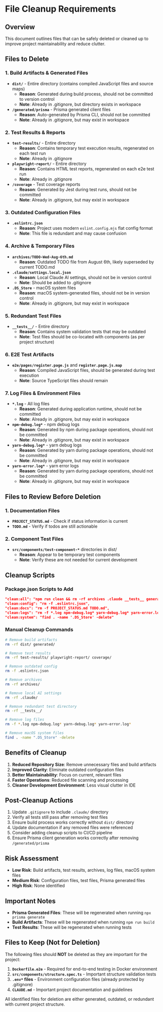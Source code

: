 # File Cleanup Requirements

## Overview
This document outlines files that can be safely deleted or cleaned up to improve project maintainability and reduce clutter.

## Files to Delete

### 1. Build Artifacts & Generated Files
- **`dist/`** - Entire directory (contains compiled JavaScript files and source maps)
  - **Reason**: Generated during build process, should not be committed to version control
  - **Note**: Already in .gitignore, but directory exists in workspace
- **`/generated/prisma`** - Prisma generated client files
  - **Reason**: Auto-generated by Prisma CLI, should not be committed
  - **Note**: Already in .gitignore, but may exist in workspace

### 2. Test Results & Reports
- **`test-results/`** - Entire directory
  - **Reason**: Contains temporary test execution results, regenerated on each test run
  - **Note**: Already in .gitignore
- **`playwright-report/`** - Entire directory
  - **Reason**: Contains HTML test reports, regenerated on each e2e test run
  - **Note**: Already in .gitignore
- **`/coverage`** - Test coverage reports
  - **Reason**: Generated by Jest during test runs, should not be committed
  - **Note**: Already in .gitignore, but may exist in workspace

### 3. Outdated Configuration Files
- **`.eslintrc.json`**
  - **Reason**: Project uses modern `eslint.config.mjs` flat config format
  - **Note**: This file is redundant and may cause confusion

### 4. Archive & Temporary Files
- **`archives/TODO-Wed-Aug-6th.md`**
  - **Reason**: Outdated TODO file from August 6th, likely superseded by current TODO.md
- **`.claude/settings.local.json`**
  - **Reason**: Local Claude AI settings, should not be in version control
  - **Note**: Should be added to .gitignore
- **`.DS_Store`** - macOS system files
  - **Reason**: macOS system-generated files, should not be in version control
  - **Note**: Already in .gitignore, but may exist in workspace

### 5. Redundant Test Files
- **`__tests__/`** - Entire directory
  - **Reason**: Contains system validation tests that may be outdated
  - **Note**: Test files should be co-located with components (as per project structure)

### 6. E2E Test Artifacts
- **`e2e/pages/register.page.js`** and **`register.page.js.map`**
  - **Reason**: Compiled JavaScript files, should be generated during test execution
  - **Note**: Source TypeScript files should remain

### 7. Log Files & Environment Files
- **`*.log`** - All log files
  - **Reason**: Generated during application runtime, should not be committed
  - **Note**: Already in .gitignore, but may exist in workspace
- **`npm-debug.log*`** - npm debug logs
  - **Reason**: Generated by npm during package operations, should not be committed
  - **Note**: Already in .gitignore, but may exist in workspace
- **`yarn-debug.log*`** - yarn debug logs
  - **Reason**: Generated by yarn during package operations, should not be committed
  - **Note**: Already in .gitignore, but may exist in workspace
- **`yarn-error.log*`** - yarn error logs
  - **Reason**: Generated by yarn during package operations, should not be committed
  - **Note**: Already in .gitignore, but may exist in workspace

## Files to Review Before Deletion

### 1. Documentation Files
- **`PROJECT_STATUS.md`** - Check if status information is current
- **`TODO.md`** - Verify if todos are still actionable

### 2. Component Test Files
- **`src/components/test-component-*`** directories in dist/
  - **Reason**: Appear to be temporary test components
  - **Note**: Verify these are not needed for current development

## Cleanup Scripts

### Package.json Scripts to Add
```json
"clean:all": "npm run clean && rm -rf archives .claude __tests__ generated coverage",
"clean:config": "rm -f .eslintrc.json",
"clean:docs": "rm -f PROJECT_STATUS.md TODO.md",
"clean:logs": "rm -f *.log npm-debug.log* yarn-debug.log* yarn-error.log*",
"clean:system": "find . -name '.DS_Store' -delete"
```

### Manual Cleanup Commands
```bash
# Remove build artifacts
rm -rf dist/ generated/

# Remove test results
rm -rf test-results/ playwright-report/ coverage/

# Remove outdated config
rm -f .eslintrc.json

# Remove archives
rm -rf archives/

# Remove local AI settings
rm -rf .claude/

# Remove redundant test directory
rm -rf __tests__/

# Remove log files
rm -f *.log npm-debug.log* yarn-debug.log* yarn-error.log*

# Remove macOS system files
find . -name ".DS_Store" -delete
```

## Benefits of Cleanup

1. **Reduced Repository Size**: Remove unnecessary files and build artifacts
2. **Improved Clarity**: Eliminate outdated configuration files
3. **Better Maintainability**: Focus on current, relevant files
4. **Faster Operations**: Reduced file scanning and processing
5. **Cleaner Development Environment**: Less visual clutter in IDE

## Post-Cleanup Actions

1. Update `.gitignore` to include `.claude/` directory
2. Verify all tests still pass after removing test files
3. Ensure build process works correctly without `dist/` directory
4. Update documentation if any removed files were referenced
5. Consider adding cleanup scripts to CI/CD pipeline
6. Ensure Prisma client generation works correctly after removing `/generated/prisma`

## Risk Assessment

- **Low Risk**: Build artifacts, test results, archives, log files, macOS system files
- **Medium Risk**: Configuration files, test files, Prisma generated files
- **High Risk**: None identified

## Important Notes

- **Prisma Generated Files**: These will be regenerated when running `npx prisma generate`
- **Build Artifacts**: These will be regenerated when running `npm run build`
- **Test Results**: These will be regenerated when running tests

## Files to Keep (Not for Deletion)

The following files should **NOT** be deleted as they are important for the project:

1. **`Dockerfile.e2e`** - Required for end-to-end testing in Docker environment
2. **`src/components/structure.spec.ts`** - Important structure validation tests
3. **`.env*` files** - Environment configuration files (already protected by .gitignore)
4. **`CLAUDE.md`** - Important project documentation and guidelines

All identified files for deletion are either generated, outdated, or redundant with current project structure.
